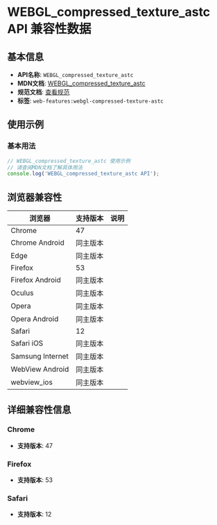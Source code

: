 # WEBGL_compressed_texture_astc API 兼容性数据

## 基本信息

- **API名称**: `WEBGL_compressed_texture_astc`
- **MDN文档**: [WEBGL_compressed_texture_astc](https://developer.mozilla.org/docs/Web/API/WEBGL_compressed_texture_astc)
- **规范文档**: [查看规范](https://registry.khronos.org/webgl/extensions/WEBGL_compressed_texture_astc/)
- **标签**: `web-features:webgl-compressed-texture-astc`

## 使用示例

### 基本用法

```javascript
// WEBGL_compressed_texture_astc 使用示例
// 请查阅MDN文档了解具体用法
console.log('WEBGL_compressed_texture_astc API');
```

## 浏览器兼容性

| 浏览器 | 支持版本 | 说明 |
|--------|----------|------|
| Chrome | 47 |  |
| Chrome Android | 同主版本 |  |
| Edge | 同主版本 |  |
| Firefox | 53 |  |
| Firefox Android | 同主版本 |  |
| Oculus | 同主版本 |  |
| Opera | 同主版本 |  |
| Opera Android | 同主版本 |  |
| Safari | 12 |  |
| Safari iOS | 同主版本 |  |
| Samsung Internet | 同主版本 |  |
| WebView Android | 同主版本 |  |
| webview_ios | 同主版本 |  |

## 详细兼容性信息

### Chrome

- **支持版本**: 47

### Firefox

- **支持版本**: 53

### Safari

- **支持版本**: 12

